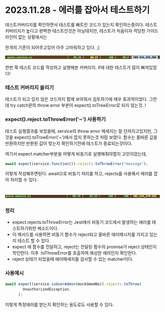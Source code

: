 # 2023.11.28 - 에러를 잡아서 테스트하기

테스트커버리지를 확인하면서 테스트를 빠트린 코드가 있는지 확인하는중이다. 테스트 커버리지가 높다고 완벽한 테스트인것은 아닐테지만, 테스트가 처음이자 적당한 가이드라인이 없는 상황에서는

한개의 기준이 되어주고있어 아주 고마워하고 있다. ;]

![Untitled](../../Picture/diary1.png)

한번 쭉 테스트 코드를 작성하고 실행해본 커버리지. if에 대한 테스트가 많이 빠져있었다!

### 테스트 커버리지 올리기

테스트가 되고 있지 않은 코드까지 함께 보여줘서 검토하기에 매우 효과적이었다.
그런데 try catch문의 throw error 부분이 expect().toTrowError로 되지 않는것..!

### expect().reject.toThrowError('~') 사용하기

테스트 실행결과를 보았을때, service의 throw error 메세지는 잘 던져지고있지만, 그것을 expect().toTrowError('~')에서 잡지 못하는것 처럼 보였다. 함수는 올바른 값을 반환하지만 반환된 값이 맞는지 확인하기전에 테스트가 종료되는것이다.

여기서 expect.matcher부분을 어떻게 비동기로 실행해줘야할지 고민이었는데,

```typescript
await expect(service.function()).rejects.toThrowError("message");
```

이렇게 작성해주면된다. await으로 비동기 처리를 하고, rejects를 사용해서 에러를 잡아 처리할 수 있다.

## ![Untitled](../../Picture/diary2.png)

### 정리

- expect.rejects.toThrowError는 Jest에서 비동기 코드에서 발생하는 에러를 테스트하기위한 메소드이다.
- 이 메서드를 사용하면 비동기 함수가 reject되고 올바른 에러메시지를 가지고 있는지 테스트 할 수 있다.
- expect 에 함수를 전달하고, reject는 전달된 함수의 promise가 reject 상태인지 학인한다. 이후 .toThrowError를 호출하여 예상한 에러인지 확인한다.
- reject 상태가 되었을때 에러메세지를 검사할 수 있는 matcher이다.
  

### 사용예시
```typescript
await expect(service.isUserAdmin(mockGmemNo)).rejects.toThrow(
        UnauthorizedException,
      );
```
이렇게 특정에러를 받는지 확인하는 용도로도 사용할 수 있다. 
